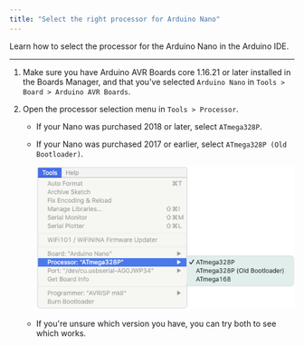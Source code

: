 ```yaml
---
title: "Select the right processor for Arduino Nano"
---
```


Learn how to select the processor for the Arduino Nano in the Arduino IDE.

---

1. Make sure you have Arduino AVR Boards core 1.16.21 or later installed in the Boards Manager, and that you've selected `Arduino Nano` in `Tools > Board > Arduino AVR Boards`.

2. Open the processor selection menu in `Tools > Processor`.
   * If your Nano was purchased 2018 or later, select `ATmega328P`.
   * If your Nano was purchased 2017 or earlier, select `ATmega328P (Old Bootloader)`.

     ![Selecting the processor in Arduino IDE](img/select-nano-processor.png)

   * If you're unsure which version you have, you can try both to see which works.
